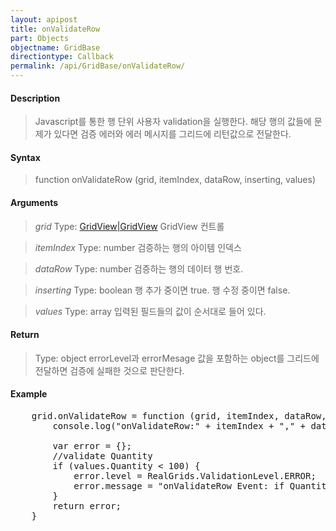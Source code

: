 ```yaml
---
layout: apipost
title: onValidateRow
part: Objects
objectname: GridBase
directiontype: Callback
permalink: /api/GridBase/onValidateRow/
---
```



#### Description

> Javascript를 통한 행 단위 사용자 validation을 실행한다. 해당 행의 값들에 문제가 있다면 검증 에러와 에러 메시지를 그리드에 리턴값으로 전달한다.

#### Syntax

> function onValidateRow (grid, itemIndex, dataRow, inserting, values)

#### Arguments

> *grid*
> Type: [GridView|GridView](/api/GridBase/)
> GridView 컨트롤

> *itemIndex*
> Type: number
> 검증하는 행의 아이템 인덱스

> *dataRow*
> Type: number
> 검증하는 행의 데이터 행 번호.

> *inserting*
> Type: boolean
> 행 추가 중이면 true. 행 수정 중이면 false.

> *values*
> Type: array
> 입력된 필드들의 값이 순서대로 들어 있다.

#### Return

> Type: object
> errorLevel과 errorMesage 값을 포함하는 object를 그리드에 전달하면 검증에 실패한 것으로 판단한다.

#### Example

<pre class="prettyprint">
    grid.onValidateRow = function (grid, itemIndex, dataRow, inserting, values) {
        console.log("onValidateRow:" + itemIndex + "," + dataRow + "," + inserting + "," + values.Quantity + "," + values.UnitPrice);

        var error = {};
        //validate Quantity
        if (values.Quantity < 100) {
            error.level = RealGrids.ValidationLevel.ERROR;
            error.message = "onValidateRow Event: if Quantity < 100, validation level 'ERROR!!'";
        }
        return error;
    }
</pre>

